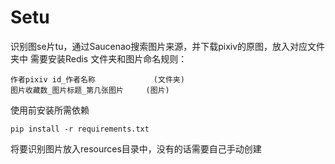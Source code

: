 # Setu
识别图se片tu，通过Saucenao搜索图片来源，并下载pixiv的原图，放入对应文件夹中
需要安装Redis
文件夹和图片命名规则：
```
作者pixiv id_作者名称             (文件夹)
图片收藏数_图片标题_第几张图片     (图片)
```

使用前安装所需依赖
```
pip install -r requirements.txt
```

将要识别图片放入resources目录中，没有的话需要自己手动创建

